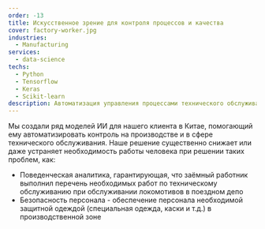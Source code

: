```yaml
---
order: -13
title: Искусственное зрение для контроля процессов и качества
cover: factory-worker.jpg
industries:
  - Manufacturing
services:
  - data-science
techs:
  - Python
  - Tensorflow
  - Keras
  - Scikit-learn
description: Автоматизация управления процессами технического обслуживания и безопасности персонала с помощью искусственного зрения
---
```

Мы создали ряд моделей ИИ для нашего клиента в Китае, помогающий ему автоматизировать контроль на производстве и в сфере технического обслуживания.
Наше решение существенно снижает или даже устраняет необходимость работы человека при решении таких проблем, как:
* Поведенческая аналитика, гарантирующая, что заёмный работник выполнил перечень необходимых работ по техническому обслуживанию при обслуживании локомотивов в поездном депо
* Безопасность персонала - обеспечение персонала необходимой защитной одеждой (специальная одежда, каски и т.д.) в производственной зоне
 